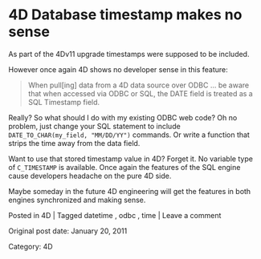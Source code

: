 # 4D Database timestamp makes no sense

As part of the 4Dv11 upgrade timestamps were supposed to be included.

However once again 4D shows no developer sense in this feature:

> When pull[ing] data from a 4D data source over ODBC … be aware that when
> accessed via ODBC or SQL, the DATE field is treated as a SQL Timestamp
> field.

Really? So what should I do with my existing ODBC web code? Oh no problem,
just change your SQL statement to include ` DATE_TO_CHAR(my_field, "MM/DD/YY")
` commands. Or write a function that strips the time away from the data field.

Want to use that stored timestamp value in 4D? Forget it. No variable type of
` C_TIMESTAMP ` is available. Once again the features of the SQL engine cause
developers headache on the pure 4D side.

Maybe someday in the future 4D engineering will get the features in both
engines synchronized and making sense.

Posted in 4D | Tagged datetime , odbc , time | Leave a comment 


Original post date: January 20, 2011

Category: 4D